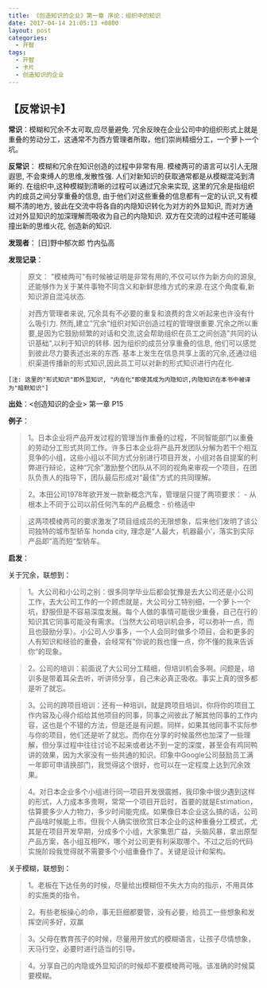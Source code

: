 ```yaml
---
title: 《创造知识的企业》第一章 序论：组织中的知识
date: 2017-04-14 21:05:13 +0800
layout: post
categories:
  - 开智
tags:
  - 开智
  - 卡片
  - 创造知识的企业
---
```


## 【反常识卡】

**常识**：模糊和冗余不太可取,应尽量避免. 冗余反映在企业公司中的组织形式上就是重叠的劳动分工，这通常不为西方管理者所取，他们崇尚精细分工，一个萝卜一个坑。

**反常识**： 模糊和冗余在知识创造的过程中非常有用. 模棱两可的语言可以引人无限遐思, 不会束缚人的思维,发散性强. 人们对新知识的获取通常都是从模糊混沌到清晰的. 在组织中,这种模糊到清晰的过程可以通过冗余来实现, 这里的冗余是指组织内的成员之间分享重叠的信息, 由于他们对这些重叠的信息都有一定的认识,又有模糊不清的地方, 彼此在交流中将各自的内隐知识转化为对方的外显知识, 而对方通过对外显知识的加深理解而吸收为自己的内隐知识. 双方在交流的过程中还可能碰撞出新的思维火花, 创造新的知识.

**发现者**： [日]野中郁次郎 竹内弘高

**发现记录**：

> 原文：	 "模棱两可"有时候被证明是非常有用的,不仅可以作为新方向的源泉,还能够作为关于某件事物不同含义和新鲜思维方式的来源.在这个角度看,新知识源自混沌状态.

> 对西方管理者来说, 冗余具有不必要的重复和浪费的含义听起来也许没有什么吸引力. 然而,建立"冗余"组织对知识创造过程的管理很重要.冗余之所以重要,是因为它鼓励频繁的对话和交流,这会帮助组织在员工之间创造"共同的认识基础",以利于知识的转移. 因为组织的成员分享重叠的信息, 他们可以感觉到彼此尽力要表述出来的东西.	 基本上发生在信息共享上面的冗余,还通过组织渠道传播新的形式知识,因此员工可以对新的形式知识进行内在化.

	[注: 这里的"形式知识"即外显知识, "内在化"即使其成为内隐知识,内隐知识在本书中被译为"暗默知识"]

**出处**：<创造知识的企业> 第一章 P15

**例子**：

> 1。日本企业将产品开发过程的管理当作重叠的过程，不同智能部门以重叠的劳动分工形式共同工作。许多日本企业将产品开发团队分解为若干个相互竞争的小组，这些小组以不同方式分别进行项目开发，小组对各自提案的利弊进行辩论，这种“冗余”激励整个团队从不同的视角来审视一个项目，在团队负责人的指导下，团队最后形成对“最佳”方式的共同理解。

> 2。本田公司1978年欲开发一款新概念汽车，管理层只提了两项要求：
	- 从根本上不同于公司以前任何汽车的产品概念
	- 价格适中

> 这两项模棱两可的要求激发了项目组成员的无限想象，后来他们发明了该公司独特的城市型轿车 honda city, 理念是“人最大，机器最小‘，落实到实际产品即”高而短“型轿车。

**启发**：

关于冗余，联想到：

> 1。大公司和小公司之别：很多同学毕业后都会犹豫是去大公司还是小公司工作，去大公司工作的一个顾虑就是，大公司分工特别细，一个萝卜一个坑，舒服但是不容易深度发展。每个人做的事情可能很少重叠，自己在行的知识其它同事可能没有需求。（当然大公司培训机会多，可以弥补一点，而且也鼓励分享）。小公司人少事多，一个人会同时做多个项目，会和更多的人有知识和经验的重叠，会经常有”你说的我也懂一点，你不懂的我来告诉你“的现象。

> 2。公司的培训：前面说了大公司分工精细，但培训机会多啊。问题是，培训多是带着耳朵去听，听讲师分享，自己未必真正吸收。事实上真的很多都是听了就忘。

> 3。公司的跨项目培训：还有一种培训，就是跨项目培训，你将你的项目工作内容及心得介绍给其他项目的同事，同事之间彼此了解其他同事的工作内容，这也是个不错的方法，但是还是有问题。同样，如果其他同事不实际参与你的项目，他们还是听了就忘。而你在分享的时候虽然也加深了一些理解，但分享过程中往往讨论不起来或者达不到一定的深度，甚至会有鸡同鸭讲的效果，因为大家没有一些共通的知识。印象中Google公司鼓励员工满一年即可申请换部门，我觉得这个很好，也可以在一定程度上达到冗余效果。

> 4。对日本企业多个小组进行同一项目开发很震撼，我印象中很少遇到这样的形式，人力成本多贵啊，常常一个项目开启时，首要的就是Estimation，估算要多少人力物力，多少时间能完成。如果像日本企业这么搞的话，公司产品啥时候能上市。但我个人确实很欣赏日本企业的这种重叠分工模式，尤其是在项目开发早期，分成多个小组，大家集思广益，头脑风暴，拿出原型产品方案，各小组互相PK，哪个对公司更有利采取哪个。不过之后的代码实施阶段我觉得就不需要多个小组重叠作了。关键是设计和架构。

关于模糊，联想到：

> 1。老板在下达任务的时候，尽量给出模糊但不失大方向的指示，不用具体的实施类的指令。

> 2。有些老板操心的命，事无巨细都要管，没有必要，给员工一些想象和发挥空间多好，双赢

> 3。父母在教育孩子的时候，尽量用开放式的模糊语言，让孩子尽情想象，天马行空，必要时进行适当的引导。

> 4。分享自己的内隐或外显知识的时候却不要模棱两可哦。该准确的时候莫要模糊。
